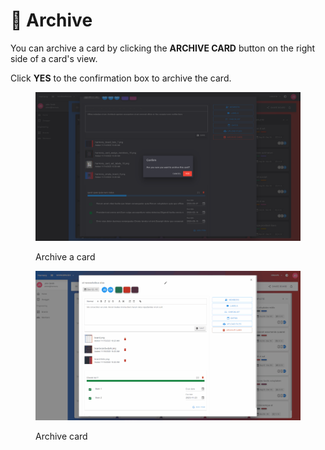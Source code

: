 # 🔴 Archive

You can archive a card by clicking the **ARCHIVE CARD** button on the right side of a card's view.

Click **YES** to the confirmation box to archive the card.

<figure><img src="../../../.gitbook/assets/card-archive.png" alt=""><figcaption><p>Archive a card</p></figcaption></figure>

<figure><img src="../../../.gitbook/assets/card-archive.gif" alt=""><figcaption><p>Archive card</p></figcaption></figure>
